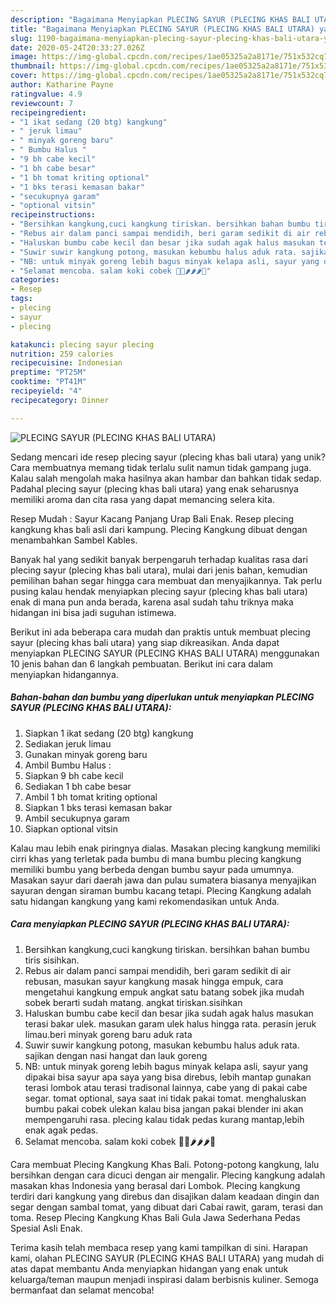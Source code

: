 ```yaml
---
description: "Bagaimana Menyiapkan PLECING SAYUR (PLECING KHAS BALI UTARA) yang Menggugah Selera"
title: "Bagaimana Menyiapkan PLECING SAYUR (PLECING KHAS BALI UTARA) yang Menggugah Selera"
slug: 1190-bagaimana-menyiapkan-plecing-sayur-plecing-khas-bali-utara-yang-menggugah-selera
date: 2020-05-24T20:33:27.026Z
image: https://img-global.cpcdn.com/recipes/1ae05325a2a8171e/751x532cq70/plecing-sayur-plecing-khas-bali-utara-foto-resep-utama.jpg
thumbnail: https://img-global.cpcdn.com/recipes/1ae05325a2a8171e/751x532cq70/plecing-sayur-plecing-khas-bali-utara-foto-resep-utama.jpg
cover: https://img-global.cpcdn.com/recipes/1ae05325a2a8171e/751x532cq70/plecing-sayur-plecing-khas-bali-utara-foto-resep-utama.jpg
author: Katharine Payne
ratingvalue: 4.9
reviewcount: 7
recipeingredient:
- "1 ikat sedang (20 btg) kangkung"
- " jeruk limau"
- " minyak goreng baru"
- " Bumbu Halus "
- "9 bh cabe kecil"
- "1 bh cabe besar"
- "1 bh tomat kriting optional"
- "1 bks terasi kemasan bakar"
- "secukupnya garam"
- "optional vitsin"
recipeinstructions:
- "Bersihkan kangkung,cuci kangkung tiriskan. bersihkan bahan bumbu tiris sisihkan."
- "Rebus air dalam panci sampai mendidih, beri garam sedikit di air rebusan, masukan sayur kangkung masak hingga empuk, cara mengetahui kangkung empuk angkat satu batang sobek jika mudah sobek berarti sudah matang. angkat tiriskan.sisihkan"
- "Haluskan bumbu cabe kecil dan besar jika sudah agak halus masukan terasi bakar ulek. masukan garam ulek halus hingga rata. perasin jeruk limau.beri minyak goreng baru aduk rata"
- "Suwir suwir kangkung potong, masukan kebumbu halus aduk rata. sajikan dengan nasi hangat dan lauk goreng"
- "NB: untuk minyak goreng lebih bagus minyak kelapa asli, sayur yang dipakai bisa sayur apa saya yang bisa direbus, lebih mantap gunakan terasi lombok atau terasi tradisonal lainnya, cabe yang di pakai cabe segar. tomat optional, saya saat ini tidak pakai tomat. menghaluskan bumbu pakai cobek ulekan kalau bisa jangan pakai blender ini akan mempengaruhi rasa. plecing kalau tidak pedas kurang mantap,lebih enak agak pedas."
- "Selamat mencoba. salam koki cobek 👩‍🍳🌶🌶🌶🥗"
categories:
- Resep
tags:
- plecing
- sayur
- plecing

katakunci: plecing sayur plecing 
nutrition: 259 calories
recipecuisine: Indonesian
preptime: "PT25M"
cooktime: "PT41M"
recipeyield: "4"
recipecategory: Dinner

---
```



![PLECING SAYUR (PLECING KHAS BALI UTARA)](https://img-global.cpcdn.com/recipes/1ae05325a2a8171e/751x532cq70/plecing-sayur-plecing-khas-bali-utara-foto-resep-utama.jpg)

Sedang mencari ide resep plecing sayur (plecing khas bali utara) yang unik? Cara membuatnya memang tidak terlalu sulit namun tidak gampang juga. Kalau salah mengolah maka hasilnya akan hambar dan bahkan tidak sedap. Padahal plecing sayur (plecing khas bali utara) yang enak seharusnya memiliki aroma dan cita rasa yang dapat memancing selera kita.

Resep Mudah : Sayur Kacang Panjang Urap Bali Enak. Resep plecing kangkung khas bali asli dari kampung. Plecing Kangkung dibuat dengan menambahkan Sambel Kables.

Banyak hal yang sedikit banyak berpengaruh terhadap kualitas rasa dari plecing sayur (plecing khas bali utara), mulai dari jenis bahan, kemudian pemilihan bahan segar hingga cara membuat dan menyajikannya. Tak perlu pusing kalau hendak menyiapkan plecing sayur (plecing khas bali utara) enak di mana pun anda berada, karena asal sudah tahu triknya maka hidangan ini bisa jadi suguhan istimewa.


Berikut ini ada beberapa cara mudah dan praktis untuk membuat plecing sayur (plecing khas bali utara) yang siap dikreasikan. Anda dapat menyiapkan PLECING SAYUR (PLECING KHAS BALI UTARA) menggunakan 10 jenis bahan dan 6 langkah pembuatan. Berikut ini cara dalam menyiapkan hidangannya.

<!--inarticleads1-->

##### Bahan-bahan dan bumbu yang diperlukan untuk menyiapkan PLECING SAYUR (PLECING KHAS BALI UTARA):

1. Siapkan 1 ikat sedang (20 btg) kangkung
1. Sediakan  jeruk limau
1. Gunakan  minyak goreng baru
1. Ambil  Bumbu Halus :
1. Siapkan 9 bh cabe kecil
1. Sediakan 1 bh cabe besar
1. Ambil 1 bh tomat kriting optional
1. Siapkan 1 bks terasi kemasan bakar
1. Ambil secukupnya garam
1. Siapkan optional vitsin


Kalau mau lebih enak piringnya dialas. Masakan plecing kangkung memiliki cirri khas yang terletak pada bumbu di mana bumbu plecing kangkung memiliki bumbu yang berbeda dengan bumbu sayur pada umumnya. Masakan sayur dari daerah jawa dan pulau sumatera biasanya menyajikan sayuran dengan siraman bumbu kacang tetapi. Plecing Kangkung adalah satu hidangan kangkung yang kami rekomendasikan untuk Anda. 

<!--inarticleads2-->

##### Cara menyiapkan PLECING SAYUR (PLECING KHAS BALI UTARA):

1. Bersihkan kangkung,cuci kangkung tiriskan. bersihkan bahan bumbu tiris sisihkan.
1. Rebus air dalam panci sampai mendidih, beri garam sedikit di air rebusan, masukan sayur kangkung masak hingga empuk, cara mengetahui kangkung empuk angkat satu batang sobek jika mudah sobek berarti sudah matang. angkat tiriskan.sisihkan
1. Haluskan bumbu cabe kecil dan besar jika sudah agak halus masukan terasi bakar ulek. masukan garam ulek halus hingga rata. perasin jeruk limau.beri minyak goreng baru aduk rata
1. Suwir suwir kangkung potong, masukan kebumbu halus aduk rata. sajikan dengan nasi hangat dan lauk goreng
1. NB: untuk minyak goreng lebih bagus minyak kelapa asli, sayur yang dipakai bisa sayur apa saya yang bisa direbus, lebih mantap gunakan terasi lombok atau terasi tradisonal lainnya, cabe yang di pakai cabe segar. tomat optional, saya saat ini tidak pakai tomat. menghaluskan bumbu pakai cobek ulekan kalau bisa jangan pakai blender ini akan mempengaruhi rasa. plecing kalau tidak pedas kurang mantap,lebih enak agak pedas.
1. Selamat mencoba. salam koki cobek 👩‍🍳🌶🌶🌶🥗


Cara membuat Plecing Kangkung Khas Bali. Potong-potong kangkung, lalu bersihkan dengan cara dicuci dengan air mengalir. Plecing kangkung adalah masakan khas Indonesia yang berasal dari Lombok. Plecing kangkung terdiri dari kangkung yang direbus dan disajikan dalam keadaan dingin dan segar dengan sambal tomat, yang dibuat dari Cabai rawit, garam, terasi dan toma. Resep Plecing Kangkung Khas Bali Gula Jawa Sederhana Pedas Spesial Asli Enak. 

Terima kasih telah membaca resep yang kami tampilkan di sini. Harapan kami, olahan PLECING SAYUR (PLECING KHAS BALI UTARA) yang mudah di atas dapat membantu Anda menyiapkan hidangan yang enak untuk keluarga/teman maupun menjadi inspirasi dalam berbisnis kuliner. Semoga bermanfaat dan selamat mencoba!

